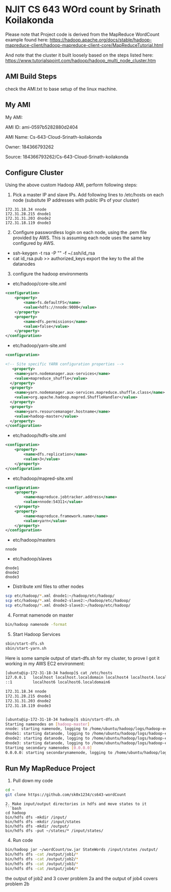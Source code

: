 # NJIT CS 643 WOrd count  by Srinath Koilakonda

Please note that Project code is derived from the MapReduce WordCount example found here: https://hadoop.apache.org/docs/stable/hadoop-mapreduce-client/hadoop-mapreduce-client-core/MapReduceTutorial.html 

And note that the cluster it built loosely based on the steps listed here: https://www.tutorialspoint.com/hadoop/hadoop_multi_node_cluster.htm 

## AMI Build Steps

check the AMI.txt to base setup of the linux machine. 
## My AMI
My AMI:

AMI ID: ami-0597b5282880d2404

AMI Name: Cs-643-Cloud-Srinath-koilakonda

Owner: 184366793262

Source: 184366793262/Cs-643-Cloud-Srinath-koilakonda

## Configure Cluster

Using the above custom Hadoop AMI, perform following steps:

1. Pick a master IP and slave IPs. Add following lines to /etc/hosts on each node (subsitute IP addresses with public IPs of your cluster)
```
172.31.18.34 nnode
172.31.28.215 dnode1
172.31.31.203 dnode2
172.31.18.119 dnode3

```
2. Configure passwordless login on each node, using the .pem file provided by AWS. This is assuming each node uses the same key configured by AWS. 
*  ssh-keygen -t rsa -P "" -f ~/.ssh/id_rsa
*   cat id_rsa.pub >> authorized_keys   export the key to the all the datanodes

3. configure the hadoop environments 

* etc/hadoop/core-site.xml
```xml
<configuration>
	<property>
		<name>fs.defaultFS</name>
		<value>hdfs://nnode:9000</value>
	</property>
	<property>
		<name>dfs.permissions</name>
		<value>false</value>
	</property>
</configuration>
```
* etc/hadoop/yarn-site.xml
```xml
<configuration>

<!-- Site specific YARN configuration properties -->
   <property>
    <name>yarn.nodemanager.aux-services</name>
    <value>mapreduce_shuffle</value>
  </property>
  <property>
    <name>yarn.nodemanager.aux-services.mapreduce.shuffle.class</name>
    <value>org.apache.hadoop.mapred.ShuffleHandler</value>
  </property>
  <property>
    <name>yarn.resourcemanager.hostname</name>
    <value>hadoop-master</value>
  </property>
</configuration>
```
* etc/hadoop/hdfs-site.xml
```xml
<configuration>
	<property>
		<name>dfs.replication</name>
		<value>3</value>
	</property>
</configuration>
```
* etc/hadoop/mapred-site.xml
```xml
<configuration>
	<property>
		<name>mapreduce.jobtracker.address</name>
		<value>nnode:54311</value>
	</property>
	<property>
		<name>mapreduce.framework.name</name>
		<value>yarn</value>
	</property>
</configuration>
```
* etc/hadoop/masters
```
nnode
```
* etc/hadoop/slaves
```
dnode1
dnode2
dnode3
```
* Distribute xml files to other nodes
```bash
scp etc/hadoop/*.xml dnode1:~/hadoop/etc/hadoop/
scp etc/hadoop/*.xml dnode2-slave2:~/hadoop/etc/hadoop/
scp etc/hadoop/*.xml dnode3-slave3:~/hadoop/etc/hadoop/
```
4. Format namenode on master
```bash
bin/hadoop namenode -format
```
5. Start Hadoop Services
```bash
sbin/start-dfs.sh
sbin/start-yarn.sh
```

Here is some sample output of start-dfs.sh for my cluster, to prove I got it working in my AWS EC2 environment:
```bash
[ubuntu@ip-172-31-18-34 hadoop]$ cat /etc/hosts
127.0.0.1   localhost localhost.localdomain localhost4 localhost4.localdomain4
::1         localhost6 localhost6.localdomain6

172.31.18.34 nnode
172.31.28.215 dnode1
172.31.31.203 dnode2
172.31.18.119 dnode3


[ubuntu@ip-172-31-18-34 hadoop]$ sbin/start-dfs.sh
Starting namenodes on [hadoop-master]
nnode: starting namenode, logging to /home/ubuntu/hadoop/logs/hadoop-ec2-user-namenode-ip-172-31-18-34.out
dnode1: starting datanode, logging to /home/ubuntu/hadoop/logs/hadoop-ec2-user-datanode-ip-172-31-29-215.out
dnode2: starting datanode, logging to /home/ubuntu/hadoop/logs/hadoop-ec2-user-datanode-ip-172-31-31-203.out
dnode3: starting datanode, logging to /home/ubuntu/hadoop/logs/hadoop-ec2-user-datanode-ip-172-31-19-119.out
Starting secondary namenodes [0.0.0.0]
0.0.0.0: starting secondarynamenode, logging to /home/ubuntu/hadoop/logs/hadoop-ec2-user-secondarynamenode-ip-172-31-18-34.out
```

## Run My MapReduce Project

1. Pull down my code
```bash
cd ~
git clone https://github.com/sk0x1234/cs643-wordCount
```
```
2. Make input/output directories in hdfs and move states to it
```bash
cd hadoop
bin/hdfs dfs -mkdir /input/
bin/hdfs dfs -mkdir /input/states
bin/hdfs dfs -mkdir /output/
bin/hdfs dfs -put ~/states/* /input/states/
```
4. Run code
```bash
bin/hadoop jar ~/wordCount/sw.jar StateWords /input/states /output/
bin/hdfs dfs -cat /output/job1/*
bin/hdfs dfs -cat /output/job2/*
bin/hdfs dfs -cat /output/job3/*
bin/hdfs dfs -cat /output/job4/*
```

the output of job2 and 3 cover problem 2a and the output of job4 covers problem 2b
